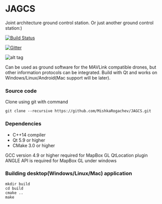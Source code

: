 # JAGCS
Joint architecture ground control station. Or just another ground control station:)

[![Build Status](https://travis-ci.org/MishkaRogachev/JAGCS.svg?branch=master)](https://travis-ci.org/MishkaRogachev/JAGCS)

[![Gitter](https://badges.gitter.im/JustAnotherGCS/community.svg)](https://gitter.im/JustAnotherGCS/community)

![alt tag](https://raw.githubusercontent.com/MishkaRogachev/JAGCS/master/ui.png)

Can be used as ground software for the MAVLink compatible drones, but other information protocols can be integrated.
Build with Qt and works on Windows/Linux/Android(Mac support will be later).

### Source code
Clone using git with command
```
git clone --recursive https://github.com/MishkaRogachev/JAGCS.git
```

### Dependencies
 
  * C++14 compiler
  * Qt 5.9 or higher
  * CMake 3.0 or higher

  GCC version 4.9 or higher required for MapBox GL QtLocation plugin
  ANGLE API is required for MapBox GL under windows

### Building desktop(Windows/Linux/Mac) application
```
mkdir build
cd build
cmake ..
make
```
